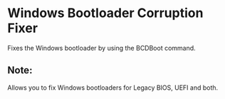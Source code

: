 # Windows Bootloader Corruption Fixer
Fixes the Windows bootloader by using the BCDBoot command.
## Note:
Allows you to fix Windows bootloaders for Legacy BIOS, UEFI and both.
